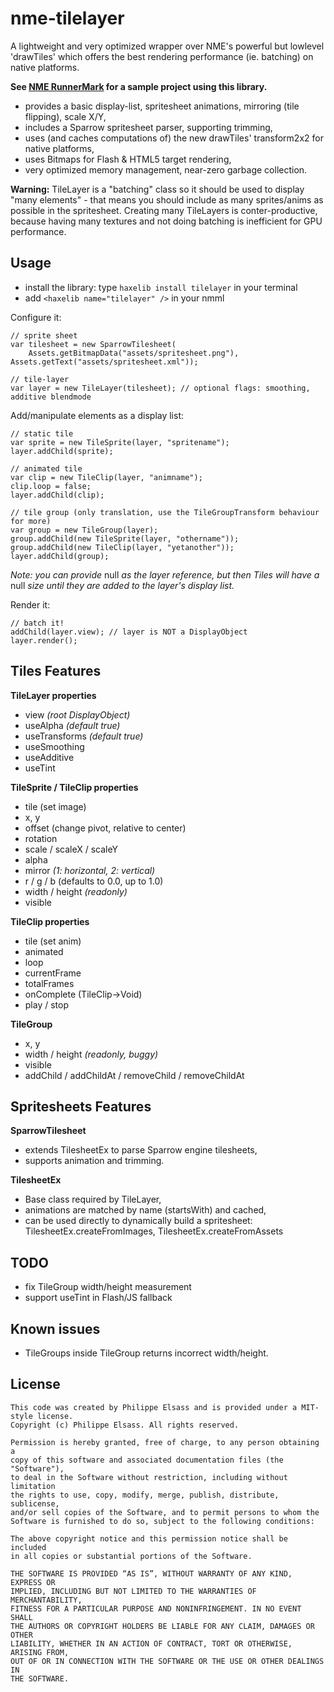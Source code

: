 nme-tilelayer
=============

A lightweight and very optimized wrapper over NME's powerful but lowlevel 'drawTiles' which offers the best rendering performance 
(ie. batching) on native platforms.

**See [NME RunnerMark][1] for a sample project using this library.**

 - provides a basic display-list, spritesheet animations, mirroring (tile flipping), scale X/Y,
 - includes a Sparrow spritesheet parser, supporting trimming,
 - uses (and caches computations of) the new drawTiles' transform2x2 for native platforms,
 - uses Bitmaps for Flash & HTML5 target rendering,
 - very optimized memory management, near-zero garbage collection.

**Warning:** TileLayer is a "batching" class so it should be used to display "many elements" - that means you should 
include as many sprites/anims as possible in the spritesheet. Creating many TileLayers is conter-productive, because 
having many textures and not doing batching is inefficient for GPU performance.

Usage
-----
- install the library: type `haxelib install tilelayer` in your terminal
- add `<haxelib name="tilelayer" />` in your nmml

Configure it:

```as3
// sprite sheet
var tilesheet = new SparrowTilesheet(
    Assets.getBitmapData("assets/spritesheet.png"), Assets.getText("assets/spritesheet.xml"));

// tile-layer
var layer = new TileLayer(tilesheet); // optional flags: smoothing, additive blendmode
```

Add/manipulate elements as a display list:

```as3
// static tile
var sprite = new TileSprite(layer, "spritename");
layer.addChild(sprite);

// animated tile
var clip = new TileClip(layer, "animname");
clip.loop = false;
layer.addChild(clip);

// tile group (only translation, use the TileGroupTransform behaviour for more)
var group = new TileGroup(layer);
group.addChild(new TileSprite(layer, "othername"));
group.addChild(new TileClip(layer, "yetanother"));
layer.addChild(group);
```
*Note: you can provide* null *as the layer reference, but then Tiles will have a* null *size until 
they are added to the layer's display list.*

Render it:

```as3
// batch it!
addChild(layer.view); // layer is NOT a DisplayObject
layer.render();
```

Tiles Features
--------------

**TileLayer properties**
 - view *(root DisplayObject)*
 - useAlpha *(default true)*
 - useTransforms *(default true)*
 - useSmoothing
 - useAdditive
 - useTint

**TileSprite / TileClip properties**
 - tile (set image)
 - x, y
 - offset (change pivot, relative to center)
 - rotation
 - scale / scaleX / scaleY
 - alpha
 - mirror *(1: horizontal, 2: vertical)*
 - r / g / b (defaults to 0.0, up to 1.0)
 - width / height *(readonly)*
 - visible

**TileClip properties**
 - tile (set anim)
 - animated
 - loop
 - currentFrame
 - totalFrames
 - onComplete (TileClip->Void)
 - play / stop

**TileGroup**
 - x, y
 - width / height *(readonly, buggy)*
 - visible
 - addChild / addChildAt / removeChild / removeChildAt

Spritesheets Features
---------------------

**SparrowTilesheet**
 - extends TilesheetEx to parse Sparrow engine tilesheets,
 - supports animation and trimming.

**TilesheetEx**
 - Base class required by TileLayer,
 - animations are matched by name (startsWith) and cached,
 - can be used directly to dynamically build a spritesheet: TilesheetEx.createFromImages, TilesheetEx.createFromAssets

TODO
----
 - fix TileGroup width/height measurement
 - support useTint in Flash/JS fallback

Known issues
------------
 - TileGroups inside TileGroup returns incorrect width/height.

License
-------

    This code was created by Philippe Elsass and is provided under a MIT-style license. 
    Copyright (c) Philippe Elsass. All rights reserved.

    Permission is hereby granted, free of charge, to any person obtaining a 
    copy of this software and associated documentation files (the "Software"),
    to deal in the Software without restriction, including without limitation
    the rights to use, copy, modify, merge, publish, distribute, sublicense,
    and/or sell copies of the Software, and to permit persons to whom the
    Software is furnished to do so, subject to the following conditions:

    The above copyright notice and this permission notice shall be included
    in all copies or substantial portions of the Software.

    THE SOFTWARE IS PROVIDED “AS IS”, WITHOUT WARRANTY OF ANY KIND, EXPRESS OR
    IMPLIED, INCLUDING BUT NOT LIMITED TO THE WARRANTIES OF MERCHANTABILITY,
    FITNESS FOR A PARTICULAR PURPOSE AND NONINFRINGEMENT. IN NO EVENT SHALL 
    THE AUTHORS OR COPYRIGHT HOLDERS BE LIABLE FOR ANY CLAIM, DAMAGES OR OTHER
    LIABILITY, WHETHER IN AN ACTION OF CONTRACT, TORT OR OTHERWISE, ARISING FROM,
    OUT OF OR IN CONNECTION WITH THE SOFTWARE OR THE USE OR OTHER DEALINGS IN
    THE SOFTWARE.

[1]:https://github.com/elsassph/nme-runnermark


